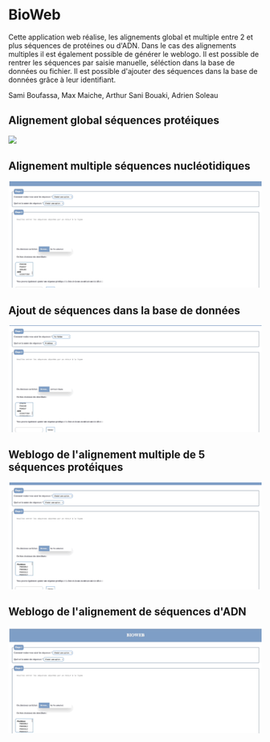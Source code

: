 # BioWeb 
Cette application web réalise, les alignements global et multiple entre 2 et plus séquences de protéines ou d'ADN. Dans le cas des alignements multiples il est également possible de générer le weblogo. Il est possible de rentrer les séquences par saisie manuelle, séléction dans la base de données ou fichier. Il est possible d'ajouter des séquences dans la base de données grâce à leur identifiant.

Sami Boufassa, Max Maiche, Arthur Sani Bouaki, Adrien Soleau
## Alignement global séquences protéiques
![](Demos/AG_Prot.gif) 

## Alignement multiple séquences nucléotidiques
![](Demos/AM_ADN.gif)


## Ajout de séquences dans la base de données
![](Demos/AjoutSequenceBDD.gif)

## Weblogo de l'alignement multiple de 5 séquences protéiques 
![](Demos/WL_5sequencesProt.gif)

## Weblogo de l'alignement de séquences d'ADN 
![](Demos/WL_ADN.gif)
